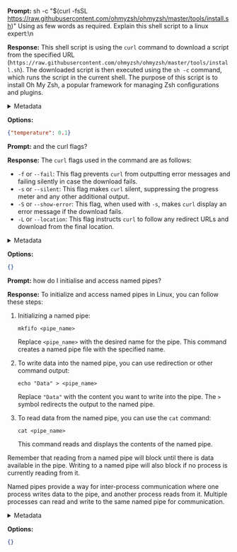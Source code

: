 **Prompt:**
sh -c "$(curl -fsSL https://raw.githubusercontent.com/ohmyzsh/ohmyzsh/master/tools/install.sh)"
 Using as few words as required. Explain this shell script to a linux expert:\n

**Response:**
This shell script is using the `curl` command to download a script from the specified URL (`https://raw.githubusercontent.com/ohmyzsh/ohmyzsh/master/tools/install.sh`). The downloaded script is then executed using the `sh -c` command, which runs the script in the current shell. The purpose of this script is to install Oh My Zsh, a popular framework for managing Zsh configurations and plugins.

<details><summary>Metadata</summary>

- Duration: 9662 ms
- Datetime: 2023-10-11T20:36:55.261649
- Model: gpt-3.5-turbo-0613

</details>

**Options:**
```json
{"temperature": 0.1}
```

**Prompt:**
and the curl flags?

**Response:**
The `curl` flags used in the command are as follows:

- `-f` or `--fail`: This flag prevents `curl` from outputting error messages and failing silently in case the download fails.
- `-s` or `--silent`: This flag makes `curl` silent, suppressing the progress meter and any other additional output.
- `-S` or `--show-error`: This flag, when used with `-s`, makes `curl` display an error message if the download fails.
- `-L` or `--location`: This flag instructs `curl` to follow any redirect URLs and download from the final location.

<details><summary>Metadata</summary>

- Duration: 15603 ms
- Datetime: 2023-10-11T20:37:26.316266
- Model: gpt-3.5-turbo-0613

</details>

**Options:**
```json
{}
```

**Prompt:**
how do I initialise and access named pipes?

**Response:**
To initialize and access named pipes in Linux, you can follow these steps:

1. Initializing a named pipe:
   ```
   mkfifo <pipe_name>
   ```
   Replace `<pipe_name>` with the desired name for the pipe. This command creates a named pipe file with the specified name.

2. To write data into the named pipe, you can use redirection or other command output:
   ```
   echo "Data" > <pipe_name>
   ```
   Replace `"Data"` with the content you want to write into the pipe. The `>` symbol redirects the output to the named pipe.

3. To read data from the named pipe, you can use the `cat` command:
   ```
   cat <pipe_name>
   ```
   This command reads and displays the contents of the named pipe.

Remember that reading from a named pipe will block until there is data available in the pipe. Writing to a named pipe will also block if no process is currently reading from it.

Named pipes provide a way for inter-process communication where one process writes data to the pipe, and another process reads from it. Multiple processes can read and write to the same named pipe for communication.

<details><summary>Metadata</summary>

- Duration: 24012 ms
- Datetime: 2023-10-11T20:39:25.006018
- Model: gpt-3.5-turbo-0613

</details>

**Options:**
```json
{}
```


